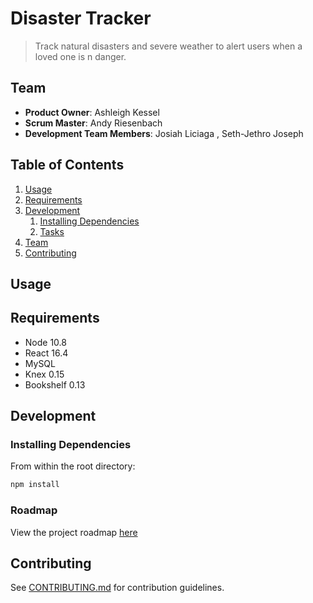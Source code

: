 # Disaster Tracker

> Track natural disasters and severe weather to alert users when a loved one is n danger.

## Team

  - __Product Owner__: Ashleigh Kessel
  - __Scrum Master__: Andy Riesenbach
  - __Development Team Members__: Josiah Liciaga , Seth-Jethro Joseph

## Table of Contents

1. [Usage](#Usage)
1. [Requirements](#requirements)
1. [Development](#development)
    1. [Installing Dependencies](#installing-dependencies)
    1. [Tasks](#tasks)
1. [Team](#team)
1. [Contributing](#contributing)

## Usage

>

## Requirements

- Node 10.8
- React 16.4
- MySQL
- Knex 0.15
- Bookshelf 0.13

## Development

### Installing Dependencies

From within the root directory:

```sh
npm install
```

### Roadmap

View the project roadmap [here](https://github.com/hrr32team-aajs/disastertracker/issues)


## Contributing

See [CONTRIBUTING.md](CONTRIBUTING.md) for contribution guidelines.
